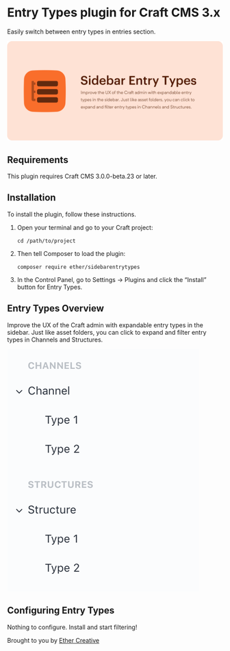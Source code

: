 # Entry Types plugin for Craft CMS 3.x

Easily switch between entry types in entries section.

![Screenshot](resources/banner.png)

## Requirements

This plugin requires Craft CMS 3.0.0-beta.23 or later.

## Installation

To install the plugin, follow these instructions.

1.  Open your terminal and go to your Craft project:

        cd /path/to/project

2.  Then tell Composer to load the plugin:

        composer require ether/sidebarentrytypes

3.  In the Control Panel, go to Settings → Plugins and click the “Install” button for Entry Types.

## Entry Types Overview

Improve the UX of the Craft admin with expandable entry types in the sidebar. Just like asset folders, you can click to expand and filter entry types in Channels and Structures.

![Screenshot](resources/screenshot.png)

## Configuring Entry Types

Nothing to configure. Install and start filtering!

Brought to you by [Ether Creative](https://ethercreative.co.uk)
